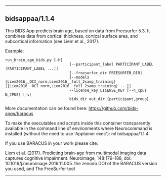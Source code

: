 
----------------------------------
## bidsappaa/1.1.4 ##
This BIDS App predicts brain age, based on data from Freesurfer 5.3. It combines data from cortical thickness, cortical surface area, and subcortical information (see Liem et al., 2017).

Example:
```
run_brain_age_bids.py [-h]
                             [--participant_label PARTICIPANT_LABEL [PARTICIPANT_LABEL ...]]
                             [--freesurfer_dir FREESURFER_DIR]
                             [--models {Liem2016__OCI_norm,Liem2016__full_2samp_training} [{Liem2016__OCI_norm,Liem2016__full_2samp_training} ...]]
                             --license_key LICENSE_KEY [--n_cpus N_CPUS] [-v]
                             bids_dir out_dir {participant,group}
```

More documentation can be found here: https://github.com/bids-apps/baracus

To make the executables and scripts inside this container transparently available in the command line of environments where Neurocommand is installed (without the need to use 'Apptainer exec'): ml bidsappaa/1.1.4


If you use BARACUS in your work please cite:

Liem et al. (2017). Predicting brain-age from multimodal imaging data captures cognitive impairment. Neuroimage, 148:179–188, doi: 10.1016/j.neuroimage.2016.11.005.
the zenodo DOI of the BARACUS version you used, and
The FreeSurfer tool

----------------------------------

